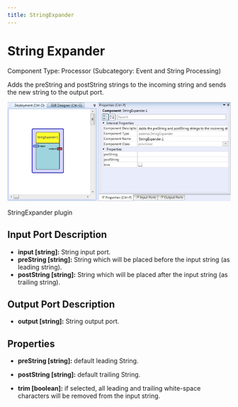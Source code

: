 ```yaml
---
title: StringExpander
---
```


# String Expander

Component Type: Processor (Subcategory: Event and String Processing)

Adds the preString and postString strings to the incoming string and sends the new string to the output port.

![Screenshot: StringExpander plugin](img/stringexpander.jpg "Screenshot: StringExpander plugin")

StringExpander plugin

## Input Port Description

*   **input \[string\]:** String input port.
*   **preString \[string\]:** String which will be placed before the input string (as leading string).
*   **postString \[string\]:** String which will be placed after the input string (as trailing string).

## Output Port Description

*   **output \[string\]:** String output port.

## Properties

*   **preString \[string\]:** default leading String.  
    
*   **postString \[string\]:** default trailing String.  
    
*   **trim \[boolean\]:** if selected, all leading and trailing white-space characters will be removed from the input string.